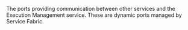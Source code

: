 The ports providing communication between other services and the Execution Management service. These are dynamic ports managed by Service Fabric.